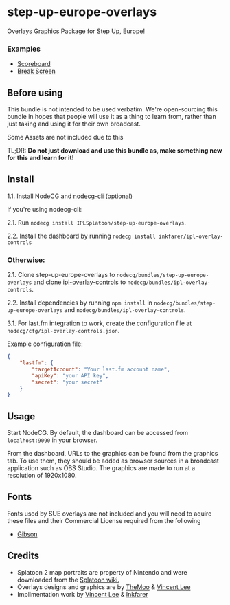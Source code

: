 # step-up-europe-overlays
Overlays Graphics Package for Step Up, Europe!

### Examples
- [Scoreboard](https://github.com/IPLSplatoon/step-up-europe-overlays/Images/SUEScoreboard.gif)
- [Break Screen](https://www.youtube.com/watch?v=EtJiteopxJs&ab_channel=InklingPerformanceLabs)

## Before using

This bundle is not intended to be used verbatim. We're open-sourcing this bundle in hopes that people will use it as a thing to learn from, rather than just taking and using it for their own broadcast.

Some Assets are not included due to this 

TL;DR: **Do not just download and use this bundle as, make something new for this and learn for it!**

## Install

1.1. Install NodeCG and [nodecg-cli](https://github.com/nodecg/nodecg-cli) (optional)

If you're using nodecg-cli:

2.1. Run `nodecg install IPLSplatoon/step-up-europe-overlays`.

2.2. Install the dashboard by running `nodecg install inkfarer/ipl-overlay-controls`

### Otherwise:

2.1. Clone step-up-europe-overlays to `nodecg/bundles/step-up-europe-overlays` and clone [ipl-overlay-controls](https://github.com/inkfarer/ipl-overlay-controls) to `nodecg/bundles/ipl-overlay-controls`.

2.2. Install dependencies by running `npm install` in `nodecg/bundles/step-up-europe-overlays` and `nodecg/bundles/ipl-overlay-controls`.

3.1. For last.fm integration to work, create the configuration file at `nodecg/cfg/ipl-overlay-controls.json`.

Example configuration file:
```json
{
	"lastfm": {
		"targetAccount": "Your last.fm account name",
		"apiKey": "your API key",
		"secret": "your secret"
	}
}
```

## Usage

Start NodeCG. By default, the dashboard can be accessed from `localhost:9090` in your browser.

From the dashboard, URLs to the graphics can be found from the graphics tab. To use them, they should be added as browser sources in a broadcast application such as OBS Studio. The graphics are made to run at a resolution of 1920x1080.

## Fonts

Fonts used by SUE overlays are not included and you will need to aquire these files and their Commercial License required from the following

- [Gibson](https://fonts.adobe.com/fonts/gibson)

## Credits

- Splatoon 2 map portraits are property of Nintendo and were downloaded from the [Splatoon wiki.](https://splatoonwiki.org/)
- Overlays designs and graphics are by [TheMoo](https://twitter.com/TheMoo_spl) & [Vincent Lee](https://github.com/vlee489)
- Implimentation work by [Vincent Lee](https://github.com/vlee489) & [Inkfarer](https://github.com/inkfarer)